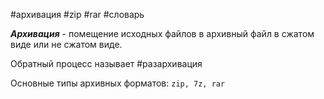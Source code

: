 #архивация #zip #rar #словарь

***Архивация*** - помещение исходных файлов в архивный файл в сжатом виде или не сжатом виде.

Обратный процесс называет #разархивация

Основные типы архивных форматов: `zip, 7z, rar`